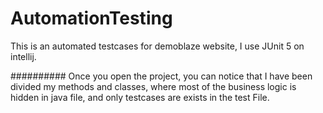 # AutomationTesting
This is an automated testcases for demoblaze website, I use JUnit 5 on intellij.

########## Once you open the project, you can notice that I have been divided my methods and classes, where most of the business logic is hidden in java file, 
and only testcases are exists in the test File.
